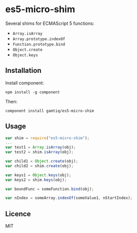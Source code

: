 # es5-micro-shim

Several shims for ECMAScript 5 functions:

* `Array.isArray`
* `Array.prototype.indexOf`
* `Function.prototype.bind`
* `Object.create`
* `Object.keys`

## Installation

Install component:

    npm install -g component

Then:

    component install gamtiq/es5-micro-shim

## Usage

```js
var shim = require("es5-micro-shim");
...
var test1 = Array.isArray(obj);
var test2 = shim.isArray(obj);

var child1 = Object.create(obj);
var child2 = shim.create(obj);

var keys1 = Object.keys(obj);
var keys2 = shim.keys(obj);

var boundFunc = someFunction.bind(obj);

var nIndex = someArray.indexOf(someValue1, nStartIndex);
```

## Licence

MIT

